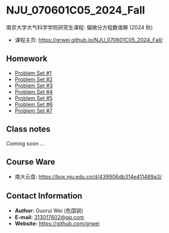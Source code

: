 # NJU_070601C05_2024_Fall

南京大学大气科学学院研究生课程: 偏微分方程数值解 (2024 秋)

- 课程主页: <https://grwei.github.io/NJU_070601C05_2024_Fall/>

## Homework

- [Problem Set #1](https://grwei.github.io/NJU_070601C05_2024_Fall/hw1.html)
- [Problem Set #2](https://grwei.github.io/NJU_070601C05_2024_Fall/hw2.html)
- [Problem Set #3](https://grwei.github.io/NJU_070601C05_2024_Fall/hw3.html)
- [Problem Set #4](https://grwei.github.io/NJU_070601C05_2024_Fall/hw4.html)
- [Problem Set #5](https://grwei.github.io/NJU_070601C05_2024_Fall/hw5.html)
- [Problem Set #6](https://grwei.github.io/NJU_070601C05_2024_Fall/hw6.html)
- [Problem Set #7](https://grwei.github.io/NJU_070601C05_2024_Fall/hw7.html)

## Class notes

Coming soon ...

## Course Ware

- 南大云盘: <https://box.nju.edu.cn/d/439906db314e411489a3/>

## Contact Information

- **Author:** Guorui Wei (危国锐)
- **E-mail:** [313017602@qq.com](mailto:313017602@qq.com)
- **Website:** <https://github.com/grwei>
